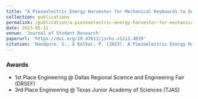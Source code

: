 ```yaml
---
title: "A Piezoelectric Energy Harvester for Mechanical Keyboards to Enable Self-Powered Computers"
collection: publications
permalink: /publication/a-piezooelectric-energy-harvester-for-mechanical-keyboards-to-enable-self-powered-computers
date: 2023-05-31
venue: 'Journal of Student Research'
paperurl: 'https://doi.org/10.47611/jsrhs.v12i2.4039'
citation: 'Nandpure, S., & Kelkar, P. (2023). A Piezoelectric Energy Harvester for Mechanical Keyboards to Enable Self-Powered Computers. Journal of Student Research, 12(2). https://doi.org/10.47611/jsrhs.v12i2.4039'
---
```


<h3>Awards</h3>
<ul>
  <li>1st Place Engineering @ Dallas Regional Science and Engineering Fair (DRSEF)</li>
  <li>3rd Place Engineering @ Texas Junior Academy of Sciences (TJAS)</li>
</ul>


